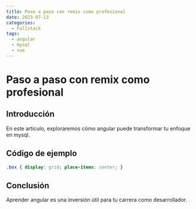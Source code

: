 ```yaml
---
title: Paso a paso con remix como profesional
date: 2023-07-13
categories:
  - Fullstack
tags:
  - angular
  - mysql
  - vue
---
```


# Paso a paso con remix como profesional

## Introducción

En este artículo, exploraremos cómo angular puede transformar tu enfoque en mysql.

## Código de ejemplo

```css
.box { display: grid; place-items: center; }
```

## Conclusión

Aprender angular es una inversión útil para tu carrera como desarrollador.